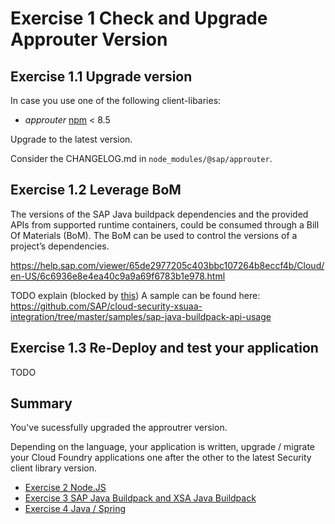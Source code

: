 # Exercise 1 Check and Upgrade Approuter Version

## Exercise 1.1 Upgrade version
In case you use one of the following client-libaries:

- *approuter* [npm](https://www.npmjs.com/package/@sap/approuter) < 8.5

Upgrade to the latest version.

Consider the CHANGELOG.md in `node_modules/@sap/approuter`.

## Exercise 1.2 Leverage BoM
The versions of the SAP Java buildpack dependencies and the provided APIs from supported runtime containers, could be consumed through a Bill Of Materials (BoM). The BoM can be used to control the versions of a project’s dependencies.

https://help.sap.com/viewer/65de2977205c403bbc107264b8eccf4b/Cloud/en-US/6c6936e8e4ea40c9a9a69f6783b1e978.html

TODO explain (blocked by [this](https://github.com/SAP/cloud-security-xsuaa-integration/issues/400))
A sample can be found here: https://github.com/SAP/cloud-security-xsuaa-integration/tree/master/samples/sap-java-buildpack-api-usage

## Exercise 1.3  Re-Deploy and test your application

TODO

## Summary

You've sucessfully upgraded the approutrer version.

Depending on the language, your application is written, upgrade / migrate your Cloud Foundry applications one after the other to the latest Security client library version.

- [Exercise 2 Node.JS](/exercises/nodejs)
- [Exercise 3 SAP Java Buildpack and XSA Java Buildpack](/exercises/sapjavabuildpack)
- [Exercise 4 Java / Spring](/exercises/java)
